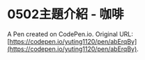 # 0502主題介紹 - 咖啡

A Pen created on CodePen.io. Original URL: [https://codepen.io/yuting1120/pen/abErqBy](https://codepen.io/yuting1120/pen/abErqBy).

